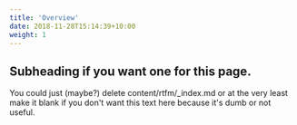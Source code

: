 ```yaml
---
title: 'Overview'
date: 2018-11-28T15:14:39+10:00
weight: 1
---
```


## Subheading if you want one for this page.
You could just (maybe?) delete content/rtfm/_index.md or at the very least make it blank if you don't want this text here because it's dumb or not useful.